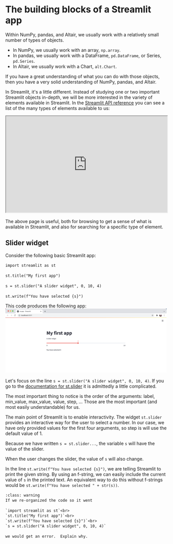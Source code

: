 # The building blocks of a Streamlit app

Within NumPy, pandas, and Altair, we usually work with a relatively small number of types of objects.
* In NumPy, we usually work with an array, `np.array`.
* In pandas, we usually work with a DataFrame, `pd.DataFrame`, or Series, `pd.Series`.
* In Altair, we usually work with a Chart, `alt.Chart`.

If you have a great understanding of what you can do with those objects, then you have a very solid understanding of NumPy, pandas, and Altair.

In Streamlit, it's a little different.  Instead of studying one or two important Streamlit objects in-depth, we will be more interested in the variety of elements available in Streamlit.  In the [Streamlit API reference](https://docs.streamlit.io/library/api-reference) you can see a list of the many types of elements available to us:

<iframe
  src="https://docs.streamlit.io/library/api-reference"
  style="width:100%; height:300px;"
></iframe>

The above page is useful, both for browsing to get a sense of what is available in Streamlit, and also for searching for a specific type of element.

## Slider widget

Consider the following basic Streamlit app:

```
import streamlit as st

st.title("My first app")

s = st.slider("A slider widget", 0, 10, 4)

st.write(f"You have selected {s}")
```

This code produces the following app:
![slider image](images/slider.png)

Let's focus on the line `s = st.slider("A slider widget", 0, 10, 4)`.  If you go to the [documentation for st.slider](https://docs.streamlit.io/library/api-reference/widgets/st.slider) it is admittedly a little complicated.

The most important thing to notice is the order of the arguments: label, min_value, max_value, value, step, ... Those are the most important (and most easily understandable) for us.

The main point of Streamlit is to enable interactivity.  The widget `st.slider` provides an interactive way for the user to select a number.  In our case, we have only provided values for the first four arguments, so step is will use the default value of 1.

Because we have written `s = st.slider...`, the variable `s` will have the value of the slider.

When the user changes the slider, the value of `s` will also change.

In the line `st.write(f"You have selected {s}")`, we are telling Streamlit to print the given string.  By using an f-string, we can easily include the current value of `s` in the printed text.  An equivalent way to do this without f-strings would be `st.write(f"You have selected " + str(s))`.

```{admonition} Warning
:class: warning
If we re-organized the code so it went

`import streamlit as st`<br>
`st.title("My first app")`<br>
`st.write(f"You have selected {s}")`<br>
`s = st.slider("A slider widget", 0, 10, 4)`

we would get an error.  Explain why.
```